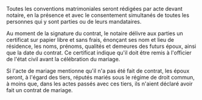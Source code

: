   
 Toutes les conventions matrimoniales seront rédigées par acte devant notaire, en la présence et avec le consentement simultanés de toutes les personnes qui y sont parties ou de leurs mandataires.  

  
 Au moment de la signature du contrat, le notaire délivre aux parties un certificat sur papier libre et sans frais, énonçant ses nom et lieu de résidence, les noms, prénoms, qualités et demeures des futurs époux, ainsi que la date du contrat. Ce certificat indique qu'il doit être remis à l'officier de l'état civil avant la célébration du mariage.  

  
 Si l'acte de mariage mentionne qu'il n'a pas été fait de contrat, les époux seront, à l'égard des tiers, réputés mariés sous le régime de droit commun, à moins que, dans les actes passés avec ces tiers, ils n'aient déclaré avoir fait un contrat de mariage.  
